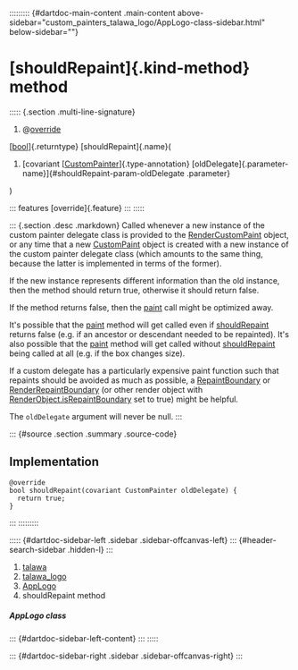 ::::::::: {#dartdoc-main-content .main-content above-sidebar="custom_painters_talawa_logo/AppLogo-class-sidebar.html" below-sidebar=""}
<div>

# [shouldRepaint]{.kind-method} method

</div>

::::: {.section .multi-line-signature}
<div>

1.  @[override](https://api.flutter.dev/flutter/dart-core/override-constant.html)

</div>

[[bool](https://api.flutter.dev/flutter/dart-core/bool-class.html)]{.returntype}
[shouldRepaint]{.name}(

1.  [covariant
    [[CustomPainter](https://api.flutter.dev/flutter/rendering/CustomPainter-class.html)]{.type-annotation}
    [oldDelegate]{.parameter-name}]{#shouldRepaint-param-oldDelegate
    .parameter}

)

::: features
[override]{.feature}
:::
:::::

::: {.section .desc .markdown}
Called whenever a new instance of the custom painter delegate class is
provided to the
[RenderCustomPaint](https://api.flutter.dev/flutter/rendering/RenderCustomPaint-class.html)
object, or any time that a new
[CustomPaint](https://api.flutter.dev/flutter/widgets/CustomPaint-class.html)
object is created with a new instance of the custom painter delegate
class (which amounts to the same thing, because the latter is
implemented in terms of the former).

If the new instance represents different information than the old
instance, then the method should return true, otherwise it should return
false.

If the method returns false, then the
[paint](../../custom_painters_talawa_logo/AppLogo/paint.html) call might
be optimized away.

It\'s possible that the
[paint](../../custom_painters_talawa_logo/AppLogo/paint.html) method
will get called even if
[shouldRepaint](../../custom_painters_talawa_logo/AppLogo/shouldRepaint.html)
returns false (e.g. if an ancestor or descendant needed to be
repainted). It\'s also possible that the
[paint](../../custom_painters_talawa_logo/AppLogo/paint.html) method
will get called without
[shouldRepaint](../../custom_painters_talawa_logo/AppLogo/shouldRepaint.html)
being called at all (e.g. if the box changes size).

If a custom delegate has a particularly expensive paint function such
that repaints should be avoided as much as possible, a
[RepaintBoundary](https://api.flutter.dev/flutter/widgets/RepaintBoundary-class.html)
or
[RenderRepaintBoundary](https://api.flutter.dev/flutter/rendering/RenderRepaintBoundary-class.html)
(or other render object with
[RenderObject.isRepaintBoundary](https://api.flutter.dev/flutter/rendering/RenderObject/isRepaintBoundary.html)
set to true) might be helpful.

The `oldDelegate` argument will never be null.
:::

::: {#source .section .summary .source-code}
## Implementation

``` language-dart
@override
bool shouldRepaint(covariant CustomPainter oldDelegate) {
  return true;
}
```
:::
:::::::::

::::: {#dartdoc-sidebar-left .sidebar .sidebar-offcanvas-left}
::: {#header-search-sidebar .hidden-l}
:::

1.  [talawa](../../index.html)
2.  [talawa_logo](../../custom_painters_talawa_logo/)
3.  [AppLogo](../../custom_painters_talawa_logo/AppLogo-class.html)
4.  shouldRepaint method

##### AppLogo class

::: {#dartdoc-sidebar-left-content}
:::
:::::

::: {#dartdoc-sidebar-right .sidebar .sidebar-offcanvas-right}
:::
